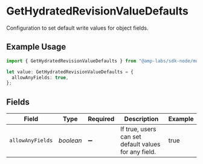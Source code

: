 # GetHydratedRevisionValueDefaults

Configuration to set default write values for object fields.

## Example Usage

```typescript
import { GetHydratedRevisionValueDefaults } from "@amp-labs/sdk-node/models/operations";

let value: GetHydratedRevisionValueDefaults = {
  allowAnyFields: true,
};
```

## Fields

| Field                                                | Type                                                 | Required                                             | Description                                          | Example                                              |
| ---------------------------------------------------- | ---------------------------------------------------- | ---------------------------------------------------- | ---------------------------------------------------- | ---------------------------------------------------- |
| `allowAnyFields`                                     | *boolean*                                            | :heavy_minus_sign:                                   | If true, users can set default values for any field. | true                                                 |